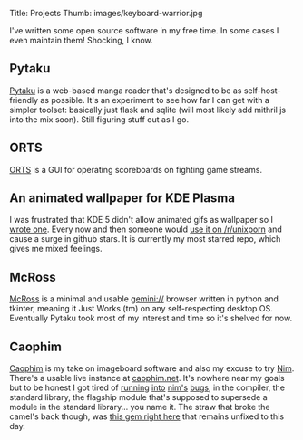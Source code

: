 Title: Projects
Thumb: images/keyboard-warrior.jpg


I've written some open source software in my free time.
In some cases I even maintain them! Shocking, I know.


## Pytaku

[Pytaku][1] is a web-based manga reader that's designed to be as
self-host-friendly as possible. It's an experiment to see how far I can get
with a simpler toolset: basically just flask and sqlite (will most likely add
mithril js into the mix soon). Still figuring stuff out as I go.


## ORTS

[ORTS](https://github.com/nhanb/orts/) is a GUI for operating scoreboards on
fighting game streams.


## An animated wallpaper for KDE Plasma

I was frustrated that KDE 5 didn't allow animated gifs as wallpaper so I [wrote
one][3]. Every now and then someone would [use it on /r/unixporn][4] and cause
a surge in github stars. It is currently my most starred repo, which gives me
mixed feelings.


## McRoss

[McRoss](https://sr.ht/~nhanb/mcross) is a minimal and usable
[gemini://](https://gemini.circumlunar.space/) browser written in python and
tkinter, meaning it Just Works (tm) on any self-respecting desktop OS.
Eventually Pytaku took most of my interest and time so it's shelved for now.


## Caophim

[Caophim][5] is my take on imageboard software and also my excuse to try
[Nim][6]. There's a usable live instance at [caophim.net][7]. It's nowhere near
my goals but to be honest I got tired of [running][8] [into][9] [nim's][10]
[bugs][11], in the compiler, the standard library, the flagship module that's
supposed to supersede a module in the standard library... you name it. The
straw that broke the camel's back though, was [this gem right here][12] that
remains unfixed to this day.


[1]: https://git.sr.ht/~nhanb/pytaku
[3]: https://github.com/nhanb/com.nerdyweekly.animated
[4]: https://www.reddit.com/r/unixporn/comments/9sd5uy/kde_plasma_blur_gif_pixel_art_wallpaper_look/
[5]: https://github.com/nhanb/caophim
[6]: https://nim-lang.org/
[7]: https://caophim.net/
[8]: https://github.com/nim-lang/Nim/issues/13531
[9]: https://github.com/nim-lang/Nim/issues/13986
[10]: https://github.com/pragmagic/karax/issues/143
[11]: https://github.com/pragmagic/karax/issues/142
[12]: https://github.com/nim-lang/Nim/issues/13923
